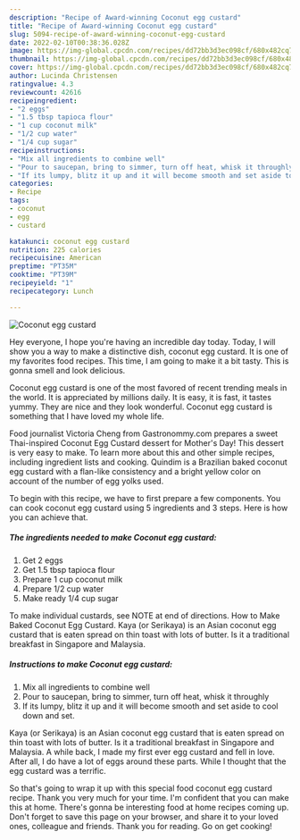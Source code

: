 ```yaml
---
description: "Recipe of Award-winning Coconut egg custard"
title: "Recipe of Award-winning Coconut egg custard"
slug: 5094-recipe-of-award-winning-coconut-egg-custard
date: 2022-02-10T00:38:36.028Z
image: https://img-global.cpcdn.com/recipes/dd72bb3d3ec098cf/680x482cq70/coconut-egg-custard-recipe-main-photo.jpg
thumbnail: https://img-global.cpcdn.com/recipes/dd72bb3d3ec098cf/680x482cq70/coconut-egg-custard-recipe-main-photo.jpg
cover: https://img-global.cpcdn.com/recipes/dd72bb3d3ec098cf/680x482cq70/coconut-egg-custard-recipe-main-photo.jpg
author: Lucinda Christensen
ratingvalue: 4.3
reviewcount: 42616
recipeingredient:
- "2 eggs"
- "1.5 tbsp tapioca flour"
- "1 cup coconut milk"
- "1/2 cup water"
- "1/4 cup sugar"
recipeinstructions:
- "Mix all ingredients to combine well"
- "Pour to saucepan, bring to simmer, turn off heat, whisk it throughly"
- "If its lumpy, blitz it up and it will become smooth and set aside to cool down and set."
categories:
- Recipe
tags:
- coconut
- egg
- custard

katakunci: coconut egg custard 
nutrition: 225 calories
recipecuisine: American
preptime: "PT35M"
cooktime: "PT39M"
recipeyield: "1"
recipecategory: Lunch

---
```



![Coconut egg custard](https://img-global.cpcdn.com/recipes/dd72bb3d3ec098cf/680x482cq70/coconut-egg-custard-recipe-main-photo.jpg)

Hey everyone, I hope you're having an incredible day today. Today, I will show you a way to make a distinctive dish, coconut egg custard. It is one of my favorites food recipes. This time, I am going to make it a bit tasty. This is gonna smell and look delicious.

Coconut egg custard is one of the most favored of recent trending meals in the world. It is appreciated by millions daily. It is easy, it is fast, it tastes yummy. They are nice and they look wonderful. Coconut egg custard is something that I have loved my whole life.

Food journalist Victoria Cheng from Gastronommy.com prepares a sweet Thai-inspired Coconut Egg Custard dessert for Mother&#39;s Day! This dessert is very easy to make. To learn more about this and other simple recipes, including ingredient lists and cooking. Quindim is a Brazilian baked coconut egg custard with a flan-like consistency and a bright yellow color on account of the number of egg yolks used.


To begin with this recipe, we have to first prepare a few components. You can cook coconut egg custard using 5 ingredients and 3 steps. Here is how you can achieve that.

<!--inarticleads1-->

##### The ingredients needed to make Coconut egg custard:

1. Get 2 eggs
1. Get 1.5 tbsp tapioca flour
1. Prepare 1 cup coconut milk
1. Prepare 1/2 cup water
1. Make ready 1/4 cup sugar


To make individual custards, see NOTE at end of directions. How to Make Baked Coconut Egg Custard. Kaya (or Serikaya) is an Asian coconut egg custard that is eaten spread on thin toast with lots of butter. Is it a traditional breakfast in Singapore and Malaysia. 

<!--inarticleads2-->

##### Instructions to make Coconut egg custard:

1. Mix all ingredients to combine well
1. Pour to saucepan, bring to simmer, turn off heat, whisk it throughly
1. If its lumpy, blitz it up and it will become smooth and set aside to cool down and set.


Kaya (or Serikaya) is an Asian coconut egg custard that is eaten spread on thin toast with lots of butter. Is it a traditional breakfast in Singapore and Malaysia. A while back, I made my first ever egg custard and fell in love. After all, I do have a lot of eggs around these parts. While I thought that the egg custard was a terrific. 

So that's going to wrap it up with this special food coconut egg custard recipe. Thank you very much for your time. I'm confident that you can make this at home. There's gonna be interesting food at home recipes coming up. Don't forget to save this page on your browser, and share it to your loved ones, colleague and friends. Thank you for reading. Go on get cooking!
